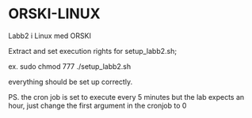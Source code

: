 # ORSKI-LINUX
Labb2 i Linux med ORSKI

Extract and set execution rights for setup_labb2.sh;

ex. sudo chmod 777 ./setup_labb2.sh

everything should be set up correctly.

PS. the cron job is set to execute every 5 minutes but the lab expects an hour, just change the first argument in the cronjob to 0
